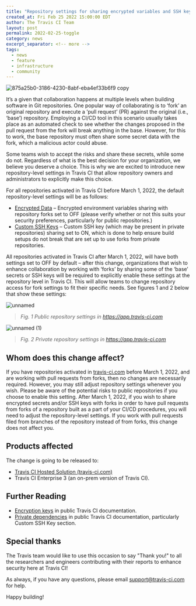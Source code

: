 ```yaml
---
title: "Repository settings for sharing encrypted variables and SSH keys (Git Forks)."
created_at: Fri Feb 25 2022 15:00:00 EDT
author: The Travis CI Team
layout: post
permalink: 2022-02-25-toggle
category: news
excerpt_separator: <!-- more --> 
tags:
  - news
  - feature
  - infrastructure
  - community
---
```


![875a25b0-3186-4230-8abf-eba4ef33b6f9 copy](https://user-images.githubusercontent.com/20936398/155624611-71c019df-0d1d-4b99-8597-8cee16a0418d.png)


<!-- more --> 

It’s a given that collaboration happens at multiple levels when building software in Git repositories. One popular way of collaborating is to ‘fork’ an original repository and execute a ‘pull request’ (PR) against the original (i.e., ‘base’) repository. Employing a CI/CD tool in this scenario usually takes place as an automated check to see whether the changes proposed in the pull request from the fork will break anything in the base. However, for this to work, the base repository must often share some secret data with the fork, which a malicious actor could abuse. 

Some teams wish to accept the risks and share these secrets, while some do not. Regardless of what is the best decision for your organization, we believe you deserve a choice. This is why we are excited to introduce new repository-level settings in Travis CI that allow repository owners and administrators to explicitly make this choice. 


For all repositories activated in Travis CI before March 1, 2022, the default repository-level settings will be as follows:

* [Encrypted Data](https://docs.travis-ci.com/user/encryption-keys/) – Encrypted environment variables sharing with repository forks set to OFF (please verify whether or not this suits your security preferences, particularly for public repositories.)
* [Custom SSH Keys](https://docs.travis-ci.com/user/private-dependencies/) – Custom SSH key (which may be present in private repositories) sharing set to ON, which is done to help ensure build setups do not break that are set up to use forks from private repositories.


All repositories activated in Travis CI after March 1, 2022, will have both settings set to OFF by default – after this change, organizations that wish to enhance collaboration by working with ‘forks’ by sharing some of the ‘base’ secrets or SSH keys will be required to explicitly enable these settings at the repository level in Travis CI. This will allow teams to change repository access for fork settings to fit their specific needs. See figures 1 and 2 below that show these settings:

![unnamed](https://user-images.githubusercontent.com/20936398/155622231-6fd4c1da-5f2e-4fa9-b92b-bffc84fc14a3.png)
> _Fig. 1 Public repository settings in https://app.travis-ci.com_

![unnamed (1)](https://user-images.githubusercontent.com/20936398/155622440-53c32202-265b-461c-b076-23513ed4adbe.png)

> _Fig. 2 Private repository settings in https://app.travis-ci.com_

## Whom does this change affect?

If you have repositories activated in [travis-ci.com](https://app.travis-ci.com) before March 1, 2022, and are working with pull requests from forks, then no changes are necessarily required. However, you may still adjust repository settings whenever you wish. Please be aware of the potential risks to public repositories if you choose to enable this setting. After March 1, 2022, if you wish to share encrypted secrets and/or SSH keys with forks in order to have pull requests from forks of a repository built as a part of your CI/CD procedures, you will need to adjust the repository-level settings. If you work with pull requests filed from branches of the repository instead of from forks, this change does not affect you.

## Products affected
The change is going to be released to:
* [Travis CI Hosted Solution (travis-ci.com)](https://app.travis-ci.com)
* Travis CI Enterprise 3 (an on-prem version of Travis CI).

## Further Reading

* [Encryption keys](https://docs.travis-ci.com/user/encryption-keys/) in public Travis CI documentation.
* [Private dependencies](https://docs.travis-ci.com/user/private-dependencies/) in public Travis CI documentation, particularly Custom SSH Key section.

## Special thanks

The Travis team would like to use this occasion to say "Thank you!" to all the researchers and engineers contributing with their reports to enhance security here at Travis CI!

As always, if you have any questions, please email [support@travis-ci.com](mailto:support@travis-ci.com) for help.

Happy building! 

